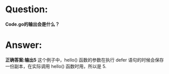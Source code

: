 # Question:
**Code.go的输出会是什么？**


# Answer:
**正确答案:输出5**
这个例子中，hello() 函数的参数在执行 defer 语句的时候会保存一份副本，在实际调用 hello() 函数时用，所以是 5.